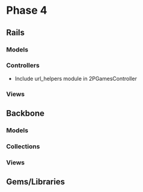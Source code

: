 # Phase 4

## Rails

### Models

### Controllers
* Include url_helpers module in 2PGamesController

### Views

## Backbone

### Models

### Collections

### Views

## Gems/Libraries
